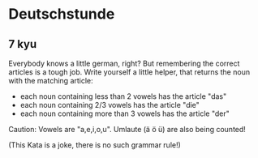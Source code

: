 # Deutschstunde
## 7 kyu

Everybody knows a little german, right? But remembering the correct articles is a tough job. Write yourself a little helper, that returns the noun with the matching article:
- each noun containing less than 2 vowels has the article "das"
- each noun containing 2/3 vowels has the article "die"
- each noun containing more than 3 vowels has the article "der"

Caution: Vowels are "a,e,i,o,u". Umlaute (ä ö ü) are also being counted!

(This Kata is a joke, there is no such grammar rule!)

